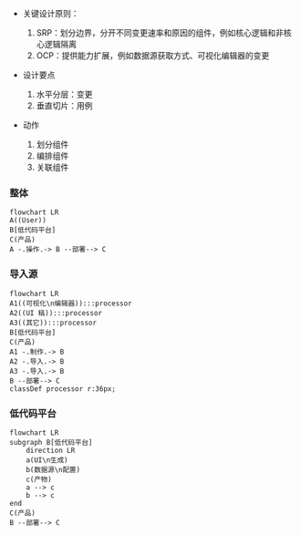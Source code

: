- 关键设计原则：
  1. SRP：划分边界，分开不同变更速率和原因的组件，例如核心逻辑和非核心逻辑隔离
  2. OCP：提供能力扩展，例如数据源获取方式、可视化编辑器的变更


- 设计要点
  1. 水平分层：变更
  2. 垂直切片：用例


- 动作
  1. 划分组件
  2. 编排组件
  3. 关联组件

### 整体
```mermaid
flowchart LR
A((User))
B[低代码平台]
C(产品)
A -.操作.-> B --部署--> C
```

### 导入源
```mermaid
flowchart LR
A1((可视化\n编辑器)):::processor
A2((UI 稿)):::processor
A3((其它)):::processor
B[低代码平台]
C(产品)
A1 -.制作.-> B
A2 -.导入.-> B
A3 -.导入.-> B
B --部署--> C
classDef processor r:36px;
```

### 低代码平台
```mermaid
flowchart LR
subgraph B[低代码平台]
    direction LR
    a(UI\n生成)
    b(数据源\n配置)
    c(产物)
    a --> c
    b --> c
end
C(产品)
B --部署--> C
```
